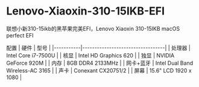 # Lenovo-Xiaoxin-310-15IKB-EFI
联想小新310-15ikb的黑苹果完美EFI，Lenovo Xiaoxin 310-15IKB macOS perfect EFI

配置
| 硬件      | 型号                             |
|-----------|----------------------------------|
| 处理器    | Intel Core i7-7500U              |
| 核显      | Intel HD Graphics 620            |
| 独显      | NVIDIA GeForce 920M              |
| 内存      | 8GB DDR4 2133MHz                 |
| 网卡+蓝牙 | Intel Dual Band Wireless-AC 3165 |
| 声卡      | Conexant CX20751/2               |
| 屏幕      | 15.6" LCD 1920 x 1080            |
